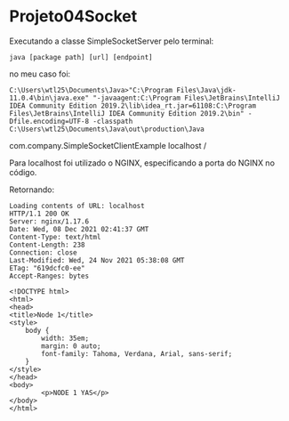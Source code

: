# Projeto04Socket

Executando a classe SimpleSocketServer pelo terminal:

	java [package path] [url] [endpoint]

no meu caso foi:

	C:\Users\wtl25\Documents\Java>"C:\Program Files\Java\jdk-11.0.4\bin\java.exe" "-javaagent:C:\Program Files\JetBrains\IntelliJ IDEA Community Edition 2019.2\lib\idea_rt.jar=61108:C:\Program Files\JetBrains\IntelliJ IDEA Community Edition 2019.2\bin" -Dfile.encoding=UTF-8 -classpath C:\Users\wtl25\Documents\Java\out\production\Java
 com.company.SimpleSocketClientExample localhost /


Para localhost foi utilizado o NGINX, especificando a porta do NGINX no código.

Retornando:

	Loading contents of URL: localhost
	HTTP/1.1 200 OK
	Server: nginx/1.17.6
	Date: Wed, 08 Dec 2021 02:41:37 GMT
	Content-Type: text/html
	Content-Length: 238
	Connection: close
	Last-Modified: Wed, 24 Nov 2021 05:38:08 GMT
	ETag: "619dcfc0-ee"
	Accept-Ranges: bytes

	<!DOCTYPE html>
	<html>
	<head>
	<title>Node 1</title>
	<style>
    	body {
        	width: 35em;
        	margin: 0 auto;
        	font-family: Tahoma, Verdana, Arial, sans-serif;
    	}
	</style>
	</head>
	<body>
        	<p>NODE 1 YAS</p>
	</body>
	</html>

